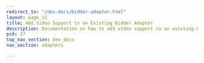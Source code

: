 ```yaml
---
redirect_to: "/dev-docs/bidder-adaptor.html"
layout: page_v2
title: Add Video Support to an Existing Bidder Adapter
description: Documentation on how to add video support to an existing bidder adapter
pid: 27
top_nav_section: dev_docs
nav_section: adapters

---
```

